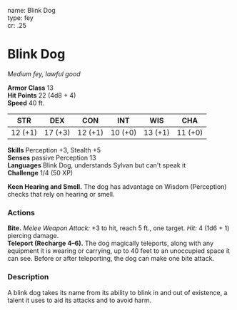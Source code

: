 name: Blink Dog    
type: fey    
cr: .25

# Blink Dog 
_Medium fey, lawful good_

**Armor Class** 13    
**Hit Points** 22 (4d8 + 4)    
**Speed** 40 ft.

| STR     | DEX     | CON     | INT     | WIS     | CHA     |
|---------|---------|---------|---------|---------|---------|
| 12 (+1) | 17 (+3) | 12 (+1) | 10 (+0) | 13 (+1) | 11 (+0) |

**Skills** Perception +3, Stealth +5    
**Senses** passive Perception 13    
**Languages** Blink Dog, understands Sylvan but can't speak it    
**Challenge** 1/4 (50 XP)

**Keen Hearing and Smell.** The dog has advantage on Wisdom (Perception) checks that rely on hearing or smell.

### Actions
**Bite.** _Melee Weapon Attack:_ +3 to hit, reach 5 ft., one target. _Hit:_ 4 (1d6 + 1) piercing damage.    
**Teleport (Recharge 4–6).** The dog magically teleports, along with any equipment it is wearing or carrying, up to 40 feet to an unoccupied space it can see. Before or after teleporting, the dog can make one bite attack.

### Description
A blink dog takes its name from its ability to blink in and out of existence, a talent it uses to aid its attacks and to avoid harm.    
